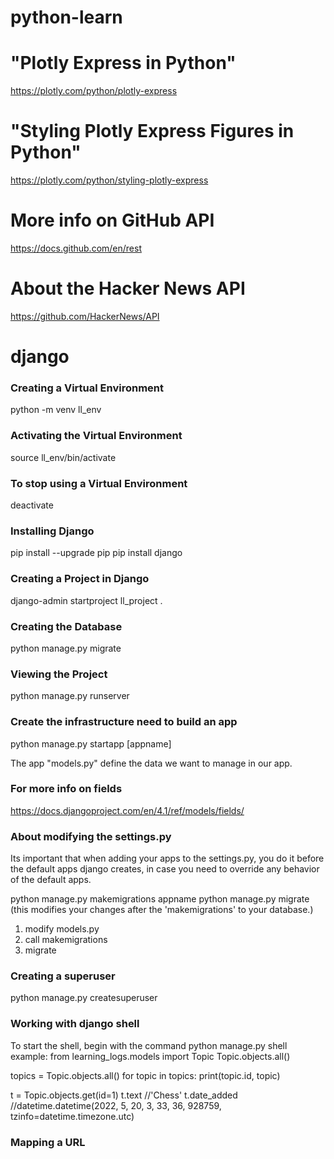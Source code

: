# python-learn

# "Plotly Express in Python"
https://plotly.com/python/plotly-express

# "Styling Plotly Express Figures in Python"
https://plotly.com/python/styling-plotly-express

# More info on GitHub API
https://docs.github.com/en/rest

# About the Hacker News API
https://github.com/HackerNews/API

# django
### Creating a Virtual Environment
python -m venv ll_env

### Activating the Virtual Environment
source ll_env/bin/activate

### To stop using a Virtual Environment
deactivate

### Installing Django
pip install --upgrade pip
pip install django

### Creating a Project in Django
django-admin startproject ll_project .

### Creating the Database
python manage.py migrate

### Viewing the Project
python manage.py runserver

### Create the infrastructure need to build an app
python manage.py startapp [appname]

The app "models.py" define the data we want to manage in our app.

### For more info on fields
https://docs.djangoproject.com/en/4.1/ref/models/fields/

### About modifying the settings.py 
Its important that when adding your apps to the settings.py, you do it before the default apps django creates, in case you need to override any behavior of the default apps.

python manage.py makemigrations appname
python manage.py migrate (this modifies your changes after the 'makemigrations' to your database.)

1. modify models.py
2. call makemigrations
3. migrate

### Creating a superuser
python manage.py createsuperuser

### Working with django shell
To start the shell, begin with the command python manage.py shell
example:
from learning_logs.models import Topic
Topic.objects.all()

topics = Topic.objects.all()
for topic in topics:
    print(topic.id, topic)

t = Topic.objects.get(id=1)
t.text
//'Chess'
t.date_added
//datetime.datetime(2022, 5, 20, 3, 33, 36, 928759, tzinfo=datetime.timezone.utc)

### Mapping a URL
